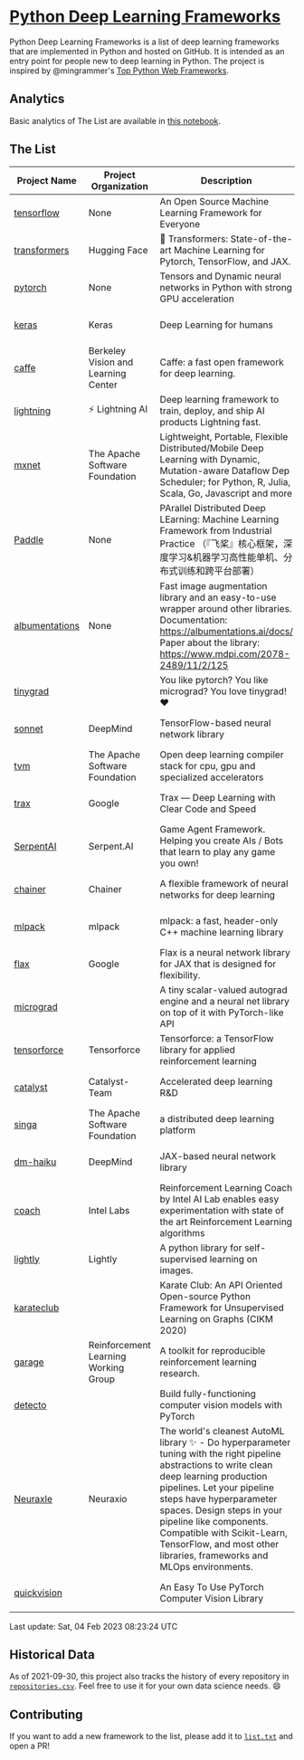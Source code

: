 # [Python Deep Learning Frameworks](https://www.github.com/shimst3r/python-deep-learning-frameworks)

Python Deep Learning Frameworks is a list of deep learning frameworks that are implemented in Python and hosted on GitHub. It is intended as an entry point for people new to deep learning in Python. The project is inspired by @mingrammer's [Top Python Web Frameworks](https://github.com/mingrammer/python-web-framework-stars).

## Analytics

Basic analytics of The List are available in [this notebook](./notebooks/development_over_time.ipynb).

## The List

| Project Name | Project Organization | Description | Stars | Forks | Open Issues | Last Commit |
| ------------ | -------------------- | ----------- | ----: | ----: | ----------: | ----------- |
| [tensorflow](https://tensorflow.org) | None | An Open Source Machine Learning Framework for Everyone | 170878 | 87727 | 2313 | 0 day(s) ago |
| [transformers](https://huggingface.co/transformers) | Hugging Face | 🤗 Transformers: State-of-the-art Machine Learning for Pytorch, TensorFlow, and JAX. | 79623 | 17822 | 545 | 0 day(s) ago |
| [pytorch](https://pytorch.org) | None | Tensors and Dynamic neural networks in Python with strong GPU acceleration | 62372 | 17343 | 11017 | 0 day(s) ago |
| [keras](http://keras.io/) | Keras | Deep Learning for humans | 57219 | 19285 | 388 | 0 day(s) ago |
| [caffe](http://caffe.berkeleyvision.org/) | Berkeley Vision and Learning Center | Caffe: a fast open framework for deep learning. | 33101 | 18981 | 1181 | 1 day(s) ago |
| [lightning](https://lightning.ai) | ⚡️ Lightning AI  | Deep learning framework to train, deploy, and ship AI products Lightning fast. | 21419 | 2719 | 636 | 0 day(s) ago |
| [mxnet](https://mxnet.apache.org) | The Apache Software Foundation | Lightweight, Portable, Flexible Distributed/Mobile Deep Learning with Dynamic, Mutation-aware Dataflow Dep Scheduler; for Python, R, Julia, Scala, Go, Javascript and more | 20249 | 6873 | 1992 | 0 day(s) ago |
| [Paddle](http://www.paddlepaddle.org/) | None | PArallel Distributed Deep LEarning: Machine Learning Framework from Industrial Practice （『飞桨』核心框架，深度学习&机器学习高性能单机、分布式训练和跨平台部署） | 19496 | 4876 | 1756 | 0 day(s) ago |
| [albumentations](https://albumentations.ai) | None | Fast image augmentation library and an easy-to-use wrapper around other libraries. Documentation:  https://albumentations.ai/docs/ Paper about the library: https://www.mdpi.com/2078-2489/11/2/125 | 11499 | 1467 | 346 | 0 day(s) ago |
| [tinygrad](https://github.com/geohot/tinygrad) |  | You like pytorch? You like micrograd? You love tinygrad! ❤️  | 10176 | 914 | 20 | 0 day(s) ago |
| [sonnet](https://sonnet.dev/) | DeepMind | TensorFlow-based neural network library | 9505 | 1348 | 34 | 1 day(s) ago |
| [tvm](https://tvm.apache.org/) | The Apache Software Foundation | Open deep learning compiler stack for cpu, gpu and specialized accelerators | 9002 | 2870 | 558 | 0 day(s) ago |
| [trax](https://github.com/google/trax) | Google | Trax — Deep Learning with Clear Code and Speed | 7333 | 761 | 105 | 0 day(s) ago |
| [SerpentAI](http://serpent.ai) | Serpent.AI | Game Agent Framework. Helping you create AIs / Bots that learn to play any game you own! | 6414 | 764 | 2 | 0 day(s) ago |
| [chainer](https://chainer.org) | Chainer | A flexible framework of neural networks for deep learning | 5766 | 1391 | 12 | 0 day(s) ago |
| [mlpack](https://www.mlpack.org/) | mlpack | mlpack: a fast, header-only C++ machine learning library | 4229 | 1470 | 45 | 0 day(s) ago |
| [flax](https://flax.readthedocs.io) | Google | Flax is a neural network library for JAX that is designed for flexibility. | 3984 | 463 | 126 | 0 day(s) ago |
| [micrograd](https://github.com/karpathy/micrograd) |  | A tiny scalar-valued autograd engine and a neural net library on top of it with PyTorch-like API | 3897 | 385 | 16 | 0 day(s) ago |
| [tensorforce](https://github.com/tensorforce/tensorforce) | Tensorforce | Tensorforce: a TensorFlow library for applied reinforcement learning | 3215 | 536 | 32 | 2 day(s) ago |
| [catalyst](https://catalyst-team.com) | Catalyst-Team | Accelerated deep learning R&D | 3072 | 386 | 4 | 0 day(s) ago |
| [singa](https://github.com/apache/singa) | The Apache Software Foundation | a distributed deep learning platform | 2718 | 879 | 43 | 3 day(s) ago |
| [dm-haiku](https://dm-haiku.readthedocs.io) | DeepMind | JAX-based neural network library | 2350 | 200 | 90 | 0 day(s) ago |
| [coach](https://intellabs.github.io/coach/) | Intel Labs | Reinforcement Learning Coach by Intel AI Lab enables easy experimentation with state of the art Reinforcement Learning algorithms | 2226 | 443 | 90 | 3 day(s) ago |
| [lightly](https://docs.lightly.ai/self-supervised-learning/) | Lightly | A python library for self-supervised learning on images. | 2111 | 176 | 78 | 0 day(s) ago |
| [karateclub](https://karateclub.readthedocs.io) |  | Karate Club: An API Oriented Open-source Python Framework for Unsupervised Learning on Graphs (CIKM 2020) | 1812 | 229 | 0 | 4 day(s) ago |
| [garage](https://github.com/rlworkgroup/garage) | Reinforcement Learning Working Group | A toolkit for reproducible reinforcement learning research. | 1609 | 280 | 230 | 3 day(s) ago |
| [detecto](https://detecto.readthedocs.io/) |  | Build fully-functioning computer vision models with PyTorch | 580 | 103 | 43 | 2 day(s) ago |
| [Neuraxle](https://www.neuraxle.org/) | Neuraxio | The world's cleanest AutoML library ✨ - Do hyperparameter tuning with the right pipeline abstractions to write clean deep learning production pipelines. Let your pipeline steps have hyperparameter spaces. Design steps in your pipeline like components. Compatible with Scikit-Learn, TensorFlow, and most other libraries, frameworks and MLOps environments. | 556 | 57 | 49 | 2 day(s) ago |
| [quickvision](https://github.com/oke-aditya/quickvision) |  | An Easy To Use PyTorch Computer Vision Library | 48 | 5 | 19 | 11 day(s) ago |

Last update: Sat, 04 Feb 2023 08:23:24 UTC

## Historical Data

As of 2021-09-30, this project also tracks the history of every repository in [`repositories.csv`](./repositories.csv). Feel free to use it for your own data science needs. :smile:

## Contributing

If you want to add a new framework to the list, please add it to [`list.txt`](./python-deep-learning-frameworks/list.txt) and open a PR!
